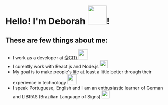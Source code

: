 <h1> Hello! I'm Deborah <img width="60" src="https://media1.giphy.com/media/VFkOWLClKZp8ehnzdZ/source.gif"/>! </h1>

## These are few things about me:
<ul> 
  <li> I work as a developer at <a href="https://citi.org.br" target="_blank">@CITi </a> <img width="30" src="https://media0.giphy.com/media/ihZH2vOfn02gs9i1U9/source.gif"/> </li>
  <li> I curently work with React.js and Node.js <img width="25" src="https://media3.giphy.com/media/ln7z2eWriiQAllfVcn/source.gif"/> </li>
  <li> My goal is to make people's life at least a little better through their experience in technology <img width="30" src="https://media1.tenor.com/images/7d6a5e143521f9b595382044d46f6965/tenor.gif?itemid=17543265" /></li>
  <li>  I speak Portuguese, English and I am an enthusiastic learner of German and LIBRAS (Brazilian Language of Signs) <img width="25" src="https://4.bp.blogspot.com/-dyKQSXt1cJA/W2jLaQ-EVbI/AAAAAAAAq2w/cJRlhTez0-0tr8KoEVw5xbQXCEx0ZIeQgCLcBGAs/s1600/Flag_of_Brazil.gif"/></li>
</ul>

